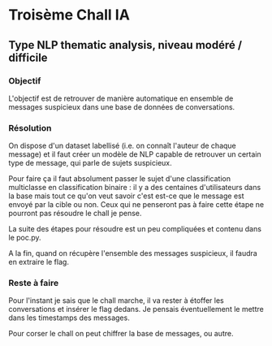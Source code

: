 # Troisème Chall IA

## Type NLP thematic analysis, niveau modéré / difficile

### Objectif

L'objectif est de retrouver de manière automatique en ensemble de messages suspicieux dans une base de données de conversations.

### Résolution

On dispose d'un dataset labellisé (i.e. on connaît l'auteur de chaque message) et il faut créer un modèle de NLP capable de retrouver un certain type de message, qui parle de sujets suspicieux.

Pour faire ça il faut absolument passer le sujet d'une classification multiclasse en classification binaire : il y a des centaines d'utilisateurs dans la base mais tout ce qu'on veut savoir c'est est-ce que le message est envoyé par la cible ou non. Ceux qui ne penseront pas à faire cette étape ne pourront pas résoudre le chall je pense.

La suite des étapes pour résoudre est un peu compliquées et contenu dans le poc.py.

A la fin, quand on récupère l'ensemble des messages suspicieux, il faudra en extraire le flag.

### Reste à faire

Pour l'instant je sais que le chall marche, il va rester à étoffer les conversations et insérer le flag dedans. Je pensais éventuellement le mettre dans les timestamps des messages.

Pour corser le chall on peut chiffrer la base de messages, ou autre.
